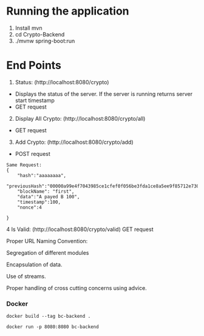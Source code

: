 # Running the application
1. Install mvn 
2. cd Crypto-Backend
3. ./mvnw spring-boot:run

# End Points
1. Status: (http://localhost:8080/crypto)
- Displays the status of the server. If the server is running returns server start timestamp
- GET request
2. Display All Crypto: (http://localhost:8080/crypto/all)
- GET request 
3. Add Crypto: (http://localhost:8080/crypto/add)
- POST request
```
Same Request: 
{
    "hash":"aaaaaaaa",
    "previousHash":"00000a99e4f7043985ce1cfef0f056be3fda1ce8a5ee9f85712e73075f9fa6d9",
    "blockName": "first",
    "data":"A payed B 100",
    "timestamp":100,
    "nonce":4

}
```
4 Is Valid: (http://localhost:8080/crypto/valid)
GET request


Proper URL Naming Convention:


Segregation of different modules

Encapsulation of data.

Use of streams.

Proper handling of cross cutting concerns using advice. 




### Docker

`docker build --tag bc-backend .`

`docker run -p 8080:8080 bc-backend`

